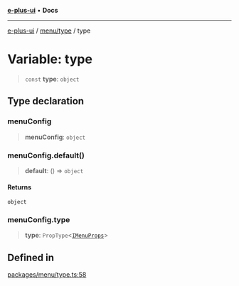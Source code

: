 [**e-plus-ui**](../../../README.md) • **Docs**

***

[e-plus-ui](../../../modules.md) / [menu/type](../README.md) / type

# Variable: type

> `const` **type**: `object`

## Type declaration

### menuConfig

> **menuConfig**: `object`

### menuConfig.default()

> **default**: () => `object`

#### Returns

`object`

### menuConfig.type

> **type**: `PropType`\<[`IMenuProps`](../interfaces/IMenuProps.md)\>

## Defined in

[packages/menu/type.ts:58](https://github.com/c-eqian/e-plus-ui/blob/583356870441cbe8e3c917dfd7ad56ce5ac6f88a/packages/menu/type.ts#L58)
